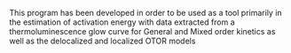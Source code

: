 This program has been developed in order to be used as a tool primarily in the estimation of
activation energy with data extracted from a thermoluminescence glow curve for General and
Mixed order kinetics as well as the delocalized and localized OTOR models
